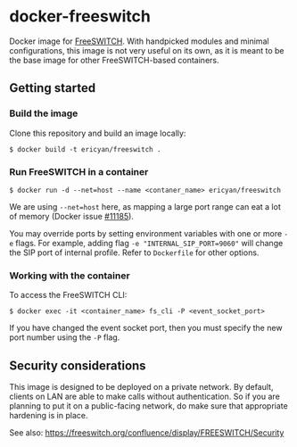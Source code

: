 # docker-freeswitch

Docker image for [FreeSWITCH](https://freeswitch.org/). With handpicked modules
and minimal configurations, this image is not very useful on its own, as it is
meant to be the base image for other FreeSWITCH-based containers.

## Getting started

### Build the image

Clone this repository and build an image locally:

```
$ docker build -t ericyan/freeswitch .
```

### Run FreeSWITCH in a container

```
$ docker run -d --net=host --name <contaner_name> ericyan/freeswitch
```

We are using `--net=host` here, as mapping a large port range can eat a lot of
memory (Docker issue [#11185](https://github.com/docker/docker/issues/11185)).

You may override ports by setting environment variables with one or more `-e`
flags. For example, adding flag `-e "INTERNAL_SIP_PORT=9060"` will change the
SIP port of internal profile. Refer to `Dockerfile` for other options.

### Working with the container

To access the FreeSWITCH CLI:

```
$ docker exec -it <container_name> fs_cli -P <event_socket_port>
```

If you have changed the event socket port, then you must specify the new port
number using the `-P` flag.

## Security considerations

This image is designed to be deployed on a private network. By default, clients
on LAN are able to make calls without authentication. So if you are planning to
put it on a public-facing network, do make sure that appropriate hardening is in
place.

See also: https://freeswitch.org/confluence/display/FREESWITCH/Security
